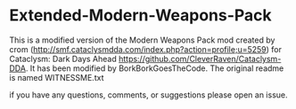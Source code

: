 # Extended-Modern-Weapons-Pack
This is a modified version of the Modern Weapons Pack mod created by crom (http://smf.cataclysmdda.com/index.php?action=profile;u=5259) for Cataclysm: Dark Days Ahead https://github.com/CleverRaven/Cataclysm-DDA. It has been modified by BorkBorkGoesTheCode. The original readme is named WITNESSME.txt

if you have any questions, comments, or suggestions please open an issue.
